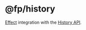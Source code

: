 # @fp/history

[Effect](../Effect/readme.md) integration with the [History API](https://developer.mozilla.org/en-US/docs/Web/API/History_API). 
